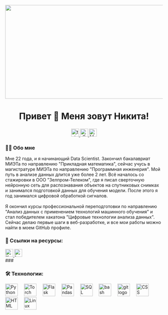 <br clear="both">

<div align="center">
  <img height="300" width="600" src="https://user-images.githubusercontent.com/74038190/225813708-98b745f2-7d22-48cf-9150-083f1b00d6c9.gif" />
</div>

###

<h1 align="center">Привет 👋 Меня зовут Никита!</h1>

###


<div align="center">
  <a href="https://t.me/MrHansi" target="_blank">
    <img src="https://img.shields.io/static/v1?message=Telegram&logo=telegram&label=&color=2CA5E0&logoColor=white&labelColor=&style=for-the-badge" height="25" alt="telegram logo" />
  </a>
  <a href="mailto:vologzhanin.nin@gmail.com" target="_blank">
    <img src="https://img.shields.io/badge/Gmail-Email-red?logo=gmail&logoColor=white&style=for-the-badge" height="25" alt="Gmail logo" />
  </a>
  <a href="mailto:vologzhanin.nik@mail.ru" target="_blank">
    <img src="https://img.shields.io/badge/Mail.ru-Email-blue?logo=mail.ru&logoColor=white&style=for-the-badge" height="25" alt="Mail.ru logo" />
  </a>
</div>

###

<h3 align="left">👩‍💻 Обо мне</h3>

<p align="left">Мне 22 года, и я начинающий Data Scientist. Закончил бакалавриат МИЭТа по направлению "Прикладная математика", сейчас учусь в магистратуре МИЭТа по направлению "Программная инженерия". Мой путь в анализе данных длится уже более 2 лет. Всё началось со стажировки в ООО "Зелпром-Телеком", где я писал сверточную нейронную сеть для распознавания объектов на спутниковых снимках и занимался подготовкой данных для обучения модели. После этого я год занимался цифровой обработкой сигналов.<br><br>Я окончил курсы профессиональной переподготовки по направлению "Анализ данных с применением технологий машинного обучения" и стал победителем хакатона "Цифровые технологии анализа данных". Сейчас делаю первые шаги в веб-разработке, и все мои работы можно найти в моем GitHub профиле.</p>

###
<h3 align="left">🔗 Ссылки на ресурсы:</h3>

<div align="left">
  <a href="https://www.kaggle.com/nikitavologzhanin" target="_blank">
    <img src="https://img.shields.io/badge/Kaggle-Profile-blue?logo=kaggle&logoColor=white&style=for-the-badge" height="25" alt="Kaggle Profile" />
  </a>
  <a href="https://leetcode.com/u/MrHans1/" target="_blank">
    <img src="https://img.shields.io/badge/LeetCode-Profile-orange?logo=leetcode&logoColor=white&style=for-the-badge" height="25" alt="LeetCode Profile" />
  </a>
</div>
###

<h3 align="left">🛠 Технологии:</h3>

<div align="left">
  <img src="https://skillicons.dev/icons?i=py" height="40" alt="Python logo" />
  <img width="12" />
  <img src="https://cdn.simpleicons.org/pytorch/EE4C2C" height="40" alt="Torch logo" />
  <img width="12" />
  <img src="https://skillicons.dev/icons?i=flask" height="40" alt="Flask logo" />
  <img width="12" />
  <img src="https://cdn.simpleicons.org/pandas/150458" height="40" alt="Pandas logo" />
  <img width="12" />
  <img src="https://cdn.simpleicons.org/mysql/4479A1" height="40" alt="SQL logo" />
  <img width="12" />
  <img src="https://cdn.simpleicons.org/gnubash/4EAA25" height="40" alt="bash logo" />
  <img width="12" />
  <img src="https://cdn.simpleicons.org/git/F05032" height="40" alt="git logo" />
  <img width="12" />
  <img src="https://cdn.simpleicons.org/css3/1572B6" height="40" alt="CSS logo" />
  <img width="12" />
  <img src="https://cdn.simpleicons.org/html5/E34F26" height="40" alt="HTML logo" />
  <img width="12" />
  <img src="https://cdn.simpleicons.org/linux/FCC624" height="40" alt="Linux logo" />
</div>

###
